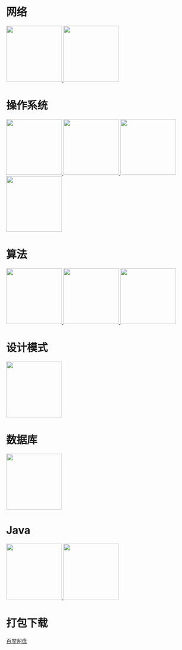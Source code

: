 # 网络

<a href="https://pan.baidu.com/s/1EXaJbNckzuQMOCyamzjL_Q"> <img src="https://github.com/CyC2018/Interview-Notebook/blob/master/pics/s3296854.jpg" width="150"/> </a> <a href="https://pan.baidu.com/s/1M0AHXqG9sP9Bxne6u0JK8A"> <img src="https://github.com/CyC2018/Interview-Notebook/blob/master/pics/s27283822.jpg" width="150"/> </a>

# 操作系统

<a href="https://pan.baidu.com/s/1C-MgvslLKd1buwmebti6Qg"> <img src="https://github.com/CyC2018/Interview-Notebook/blob/master/pics/s1650904.jpg" width="150"/> </a> <a href="https://pan.baidu.com/s/1OoyVI90fK1Q9eixzH9jnpQ"> <img src="https://github.com/CyC2018/Interview-Notebook/blob/master/pics/s4510534.jpg" width="150"/> </a> <a href="https://pan.baidu.com/s/12mTkrpLsb7tz11cGn_KZ4w"> <img src="https://github.com/CyC2018/Interview-Notebook/blob/master/pics/s3895413.jpg" width="150"/> </a> <a href="https://pan.baidu.com/s/1Qm2G4rghPorQeH5J9fDHTg"> <img src="https://github.com/CyC2018/Interview-Notebook/blob/master/pics/s4399937.jpg" width="150"/> </a> 

# 算法

<a href="https://pan.baidu.com/s/1Va1R66d13ynmita8nfkRPg"> <img src="https://github.com/CyC2018/Interview-Notebook/blob/master/pics/s8938479.jpg" width="150"/> </a> <a href="https://pan.baidu.com/s/1HmGwXvTcHDrQnUAL1wWE3g"> <img src="https://github.com/CyC2018/Interview-Notebook/blob/master/pics/s7038106.jpg" width="150"/> </a> <a href="https://pan.baidu.com/s/1SZGUbvKpKOomM-iYxe_GGw"> <img src="https://github.com/CyC2018/Interview-Notebook/blob/master/pics/s2992671.jpg" width="150"/> </a>

# 设计模式

<a href="https://pan.baidu.com/s/1JOO4M3c6EGB5xHz_-aGtDQ"> <img src="https://github.com/CyC2018/Interview-Notebook/blob/master/pics/s2686916.jpg" width="150"/> </a>

# 数据库

<a href="https://pan.baidu.com/s/1xhYsZUi2fugLf9jxSWA0pQ"> <img src="https://github.com/CyC2018/Interview-Notebook/blob/master/pics/s2359163.jpg" width="150"/> </a>

# Java

<a href="https://pan.baidu.com/s/1iNBkY9ANUcmeSp4VjBGhRQ"> <img src="https://github.com/CyC2018/Interview-Notebook/blob/master/pics/s27243455.jpg" width="150"/> </a> <a href="https://pan.baidu.com/s/1zdATX8Qs-RMk6DN7iqECYw"> <img src="https://github.com/CyC2018/Interview-Notebook/blob/master/pics/s27458236.jpg" width="150"/> </a>

# 打包下载

[百度网盘](https://pan.baidu.com/s/1o9oD1s2#list/path=%2F&parentPath=%2F)
